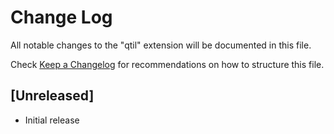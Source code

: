 # Change Log

All notable changes to the "qtil" extension will be documented in this file.

Check [Keep a Changelog](http://keepachangelog.com/) for recommendations on how to structure this file.

## [Unreleased]

- Initial release